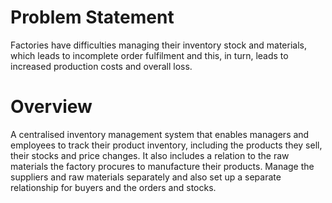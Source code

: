 # Problem Statement
Factories have difficulties managing their inventory stock and materials, which leads to incomplete order fulfilment and this, in turn, leads to increased production costs and overall loss.

# Overview
A centralised inventory management system that enables managers and employees to track their product inventory, including the products they sell, their stocks and price changes. It also includes a relation to the raw materials the factory procures to manufacture their products. Manage the suppliers and raw materials separately and also set up a separate relationship for buyers and the orders and stocks.
